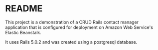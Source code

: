 # README

This project is a demonstration of a CRUD Rails contact manager application that is configured for deployment on Amazon Web Service's Elastic Beanstalk. 

It uses Rails 5.0.2 and was created using a postgresql database.




